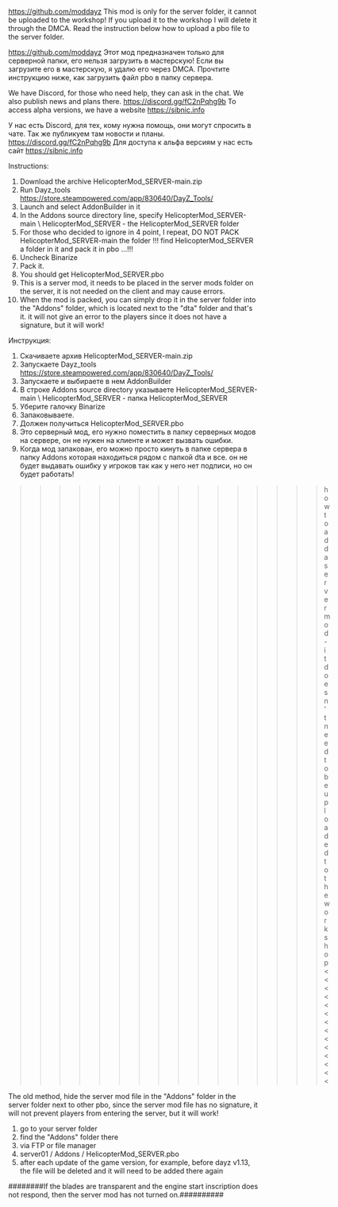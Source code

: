 https://github.com/moddayz This mod is only for the server folder, it cannot be uploaded to the workshop!
If you upload it to the workshop I will delete it through the DMCA.
Read the instruction below how to upload a pbo file to the server folder.

https://github.com/moddayz Этот мод предназначен только для серверной папки, его нельзя загрузить в мастерскую! Если вы загрузите его в мастерскую, я удалю его через DMCA.
Прочтите инструкцию ниже, как загрузить файл pbo в папку сервера.


We have Discord, for those who need help, they can ask in the chat. We also publish news and plans there.
https://discord.gg/fC2nPqhg9b 
To access alpha versions, we have a website https://sibnic.info

У нас есть Discord, для тех, кому нужна помощь, они могут спросить в чате. Так же публикуем там новости и планы.
https://discord.gg/fC2nPqhg9b 
Для доступа к альфа версиям у нас есть сайт https://sibnic.info



Instructions:
1. Download the archive HelicopterMod_SERVER-main.zip
2. Run Dayz_tools https://store.steampowered.com/app/830640/DayZ_Tools/
3. Launch and select AddonBuilder in it
4. In the Addons source directory line, specify  HelicopterMod_SERVER-main \ HelicopterMod_SERVER - the HelicopterMod_SERVER folder
5. For those who decided to ignore in 4 point, I repeat, DO NOT PACK HelicopterMod_SERVER-main the folder !!! find HelicopterMod_SERVER a folder in it and pack it in pbo ...!!!
6. Uncheck Binarize
7. Pack it.
8. You should get HelicopterMod_SERVER.pbo
9. This is a server mod, it needs to be placed in the server mods folder on the server, it is not needed on the client and may cause errors.
10. When the mod is packed, you can simply drop it in the server folder into the "Addons" folder, which is located next to the "dta" folder and that's it.
it will not give an error to the players since it does not have a signature, but it will work!


Инструкция:
1. Скачиваете архив HelicopterMod_SERVER-main.zip
2. Запускаете Dayz_tools https://store.steampowered.com/app/830640/DayZ_Tools/
3. Запускаете и выбираете в нем AddonBuilder
4. В строке Addons source directory указываете HelicopterMod_SERVER-main \ HelicopterMod_SERVER - папка HelicopterMod_SERVER
5. Уберите галочку Binarize
6. Запаковываете.
7. Должен получиться HelicopterMod_SERVER.pbo
8. Это серверный мод, его нужно поместить в папку серверных модов на сервере, он не нужен на клиенте и может вызвать ошибки.
9. Когда мод запакован, его можно просто кинуть в папке сервера в папку Addons которая находиться рядом с папкой dta и все.
он не будет выдавать ошибку у игроков так как у него нет подписи, но он будет работать!


>>>>>>>>>>>>>>>>how to add a server mod - it doesn't need to be uploaded to the workshop<<<<<<<<<<<<<<

The old method, hide the server mod file in the "Addons" folder in the server folder next to other pbo, since the  server mod file has no signature, it will not prevent players from entering the server, but it will work!

1. go to your server folder
2. find the "Addons" folder there
3. via FTP or file manager
4. server01 / Addons / HelicopterMod_SERVER.pbo
5. after each update of the game version, for example, before dayz v1.13, the file will be deleted and it will need to be added there again


########If the blades are transparent and the engine start inscription does not respond, then the server mod has not turned on.##########
